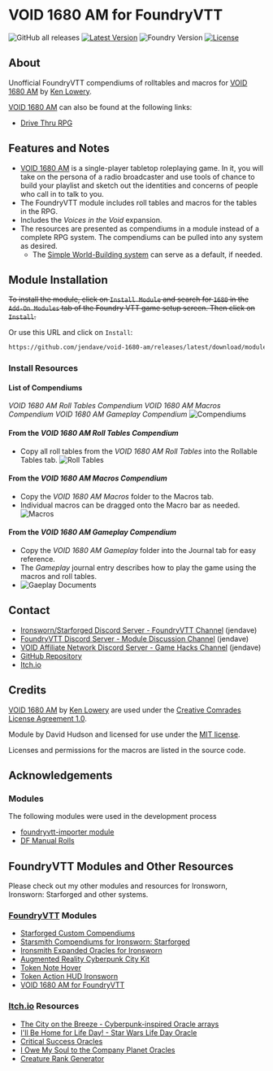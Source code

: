 # VOID 1680 AM for FoundryVTT

![GitHub all releases](https://img.shields.io/github/downloads/jendave/void-1680-am/total)
[![Latest Version](https://img.shields.io/github/v/release/jendave/void-1680-am?display_name=tag&sort=semver&label=Latest%20Version)](https://github.com/jendave/void-1680-am/releases/latest)
![Foundry Version](https://img.shields.io/endpoint?url=https://foundryshields.com/version?url=https%3A%2F%2Fraw.githubusercontent.com%2Fjendave%2Fvoid-1680-am%2Fmain%2Fmodule.json)
[![License](https://img.shields.io/github/license/jendave/void-1680-am)](LICENSE)

## About

Unofficial FoundryVTT compendiums of rolltables and macros for [VOID 1680 AM](https://bannerlessgames.itch.io/void-1680-am) by [Ken Lowery](https://bannerlessgames.itch.io).

[VOID 1680 AM](https://bannerlessgames.itch.io/void-1680-am) can also be found at the following links:

* [Drive Thru RPG](https://www.drivethrurpg.com/en/product/429839/void-1680-am)

## Features and Notes

* [VOID 1680 AM](https://bannerlessgames.itch.io/void-1680-am) is a single-player tabletop roleplaying game. In it, you will take on the persona of a radio broadcaster and use tools of chance to build your playlist and sketch out the identities and concerns of people who call in to talk to you.
* The FoundryVTT module includes roll tables and macros for the tables in the RPG.
* Includes the *Voices in the Void* expansion.
* The resources are presented as compendiums in a module instead of a complete RPG system. The compendiums can be pulled into any system as desired.
  * The [Simple World-Building system](https://foundryvtt.com/packages/worldbuilding) can serve as a default, if needed.

## Module Installation

~~To install the module, click on `Install Module` and search for `1680` in the `Add-On Modules` tab of the Foundry VTT game setup screen. Then click on `Install`.~~

Or use this URL and click on `Install`:

```bash
https://github.com/jendave/void-1680-am/releases/latest/download/module.json
```

### Install Resources

#### List of Compendiums

*VOID 1680 AM Roll Tables Compendium*
*VOID 1680 AM Macros Compendium*
*VOID 1680 AM Gameplay Compendium*
![Compendiums](https://github.com/jendave/void-1680-am/blob/main/docs/compendium-list.jpg?raw=true)


#### From the *VOID 1680 AM Roll Tables Compendium*

* Copy all roll tables from the *VOID 1680 AM Roll Tables* into the Rollable Tables tab.
![Roll Tables](https://github.com/jendave/void-1680-am/blob/main/docs/rolltables-list.jpg?raw=true)

#### From the *VOID 1680 AM Macros Compendium*

* Copy the *VOID 1680 AM Macros* folder to the Macros tab.
* Individual macros can be dragged onto the Macro bar as needed.
![Macros](https://github.com/jendave/void-1680-am/blob/main/docs/macros-list.jpg?raw=true)

#### From the *VOID 1680 AM Gameplay Compendium*

* Copy the *VOID 1680 AM Gameplay* folder into the Journal tab for easy reference.
* The *Gameplay* journal entry describes how to play the game using the macros and roll tables.
* ![Gaeplay Documents](https://github.com/jendave/void-1680-am/blob/main/docs/journal-entries-list.jpg?raw=true)

## Contact

* [Ironsworn/Starforged Discord Server - FoundryVTT Channel](https://discord.com/channels/437120373436186625/867434336201605160) (jendave)
* [FoundryVTT Discord Server - Module Discussion Channel](https://discord.com/channels/170995199584108546/513918036919713802) (jendave)
* [VOID Affiliate Network Discord Server - Game Hacks Channel](https://discord.com/channels/1222986351272787990/1222986351792619687) (jendave)
* [GitHub Repository](https://github.com/jendave/void-1680-am)
* [Itch.io](https://jendave.itch.io/)

## Credits

[VOID 1680 AM](https://preview.drivethrurpg.com/en/product/202175/augmented-reality-the-holistic-city-kit-for-cyberpunk-games) by [Ken Lowery](https://bannerlessgames.itch.io) are used under the [Creative Comrades License Agreement 1.0](https://creativecomrades.org/).

Module by David Hudson and licensed for use under the [MIT license](https://opensource.org/license/mit/).

Licenses and permissions for the macros are listed in the source code.

## Acknowledgements

### Modules

The following modules were used in the development process

* [foundryvtt-importer module](https://github.com/EthanJWright/foundryvtt-importer)
* [DF Manual Rolls](https://foundryvtt.com/packages/df-manual-rolls)

## FoundryVTT Modules and Other Resources

Please check out my other modules and resources for Ironsworn, Ironsworn: Starforged and other systems.

### [FoundryVTT](https://foundryvtt.com/community/david-hudson/packages) Modules

* [Starforged Custom Compendiums](https://foundryvtt.com/packages/starforged-custom-oracles)
* [Starsmith Compendiums for Ironsworn: Starforged](https://foundryvtt.com/packages/starsmith-expanded-oracles)
* [Ironsmith Expanded Oracles for Ironsworn](https://foundryvtt.com/packages/ironsmith-expanded-oracles)
* [Augmented Reality Cyberpunk City Kit](https://foundryvtt.com/packages/augmented-reality-foundry)
* [Token Note Hover](https://github.com/jendave/token-note-hover)
* [Token Action HUD Ironsworn](https://foundryvtt.com/packages/token-action-hud-ironsworn)
* [VOID 1680 AM for FoundryVTT](https://foundryvtt.com/packages/void-1680-am)

### [Itch.io](https://jendave.itch.io/) Resources

* [The City on the Breeze - Cyberpunk-inspired Oracle arrays](https://jendave.itch.io/the-city-on-the-breeze)
* [I'll Be Home for Life Day! - Star Wars Life Day Oracle](https://jendave.itch.io/ill-be-home-for-life-day)
* [Critical Success Oracles](https://jendave.itch.io/critical-success-oracles)
* [I Owe My Soul to the Company Planet Oracles](https://jendave.itch.io/i-owe-my-soul-to-the-company-planet)
* [Creature Rank Generator](https://jendave.itch.io/creature-rank-generator)
